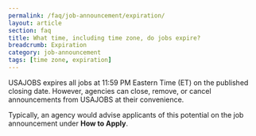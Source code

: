 ```yaml
---
permalink: /faq/job-announcement/expiration/
layout: article
section: faq
title: What time, including time zone, do jobs expire?
breadcrumb: Expiration
category: job-announcement
tags: [time zone, expiration]
---
```


USAJOBS expires all jobs at 11:59 PM Eastern Time (ET) on the published closing date. However, agencies can close, remove, or cancel announcements from USAJOBS at their convenience.

Typically, an agency would advise applicants of this potential on the job announcement under **How to Apply**.

